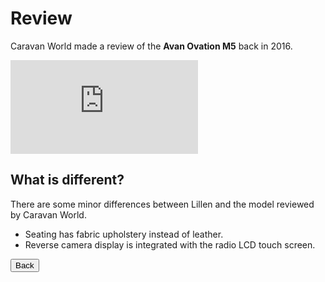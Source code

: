 <link href="../styles/custom.css" rel="stylesheet" />

# Review
Caravan World made a review of the **Avan Ovation M5** back in 2016. 

<div class='embed-container'>
<iframe src='https://www.youtube.com/embed/6hEe1ch2wfs' frameborder='0' allowfullscreen allow="accelerometer; autoplay; clipboard-write; encrypted-media; gyroscope; picture-in-picture"></iframe>
</div>
<div class="iframeVideo">

## What is different?
There are some minor differences between Lillen and the model reviewed by Caravan World.
- Seating has fabric upholstery instead of leather.
- Reverse camera display is integrated with the radio LCD touch screen.

<a href="/#reviews"><button class="nav-button"><i class="arrow arrow-left"></i> Back</button></a>